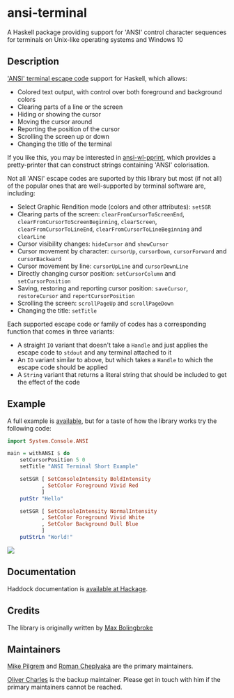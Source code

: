 ansi-terminal
=============

A Haskell package providing support for 'ANSI' control character sequences for
terminals on Unix-like operating systems and Windows 10

Description
-----------

['ANSI' terminal escape code](http://en.wikipedia.org/wiki/ANSI_escape_sequences)
support for Haskell, which allows:
-   Colored text output, with control over both foreground and background
    colors
-   Clearing parts of a line or the screen
-   Hiding or showing the cursor
-   Moving the cursor around
-   Reporting the position of the cursor
-   Scrolling the screen up or down
-   Changing the title of the terminal

If you like this, you may be interested in
[ansi-wl-pprint](http://github.com/batterseapower/ansi-wl-pprint), which
provides a pretty-printer that can construct strings containing 'ANSI'
colorisation.

Not all 'ANSI' escape codes are suported by this library but most (if not
all) of the popular ones that are well-supported by terminal software are,
including:
-   Select Graphic Rendition mode (colors and other attributes): `setSGR`
-   Clearing parts of the screen: `clearFromCursorToScreenEnd`,
    `clearFromCursorToScreenBeginning`, `clearScreen`,
    `clearFromCursorToLineEnd`, `clearFromCursorToLineBeginning` and
    `clearLine`
-   Cursor visibility changes: `hideCursor` and `showCursor`
-   Cursor movement by character: `cursorUp`, `cursorDown`, `cursorForward` and
    `cursorBackward`
-   Cursor movement by line: `cursorUpLine` and `cursorDownLine`
-   Directly changing cursor position: `setCursorColumn` and `setCursorPosition`
-   Saving, restoring and reporting cursor position: `saveCursor`,
    `restoreCursor` and `reportCursorPosition`
-   Scrolling the screen: `scrollPageUp` and `scrollPageDown`
-   Changing the title: `setTitle`

Each supported escape code or family of codes has a corresponding
function that comes in three variants:

-   A straight `IO` variant that doesn't take a `Handle` and just applies the
    escape code to `stdout` and any terminal attached to it
-   An `IO` variant similar to above, but which takes a `Handle` to which the
    escape code should be applied
-   A `String` variant that returns a literal string that should be
    included to get the effect of the code

Example
-------

A full example is
[available](https://github.com/feuerbach/ansi-terminal/blob/master/app/Example.hs),
but for a taste of how the library works try the following code:

``` haskell
import System.Console.ANSI

main = withANSI $ do
    setCursorPosition 5 0
    setTitle "ANSI Terminal Short Example"

    setSGR [ SetConsoleIntensity BoldIntensity
           , SetColor Foreground Vivid Red
           ]
    putStr "Hello"

    setSGR [ SetConsoleIntensity NormalIntensity
           , SetColor Foreground Vivid White
           , SetColor Background Dull Blue
           ]
    putStrLn "World!"
```

![](https://raw.githubusercontent.com/feuerbach/ansi-terminal/master/example.png)

Documentation
-------------

Haddock documentation is [available at
Hackage](http://hackage.haskell.org/packages/archive/ansi-terminal/latest/doc/html/System-Console-ANSI.html).

Credits
-------

The library is originally written by [Max Bolingbroke](https://github.com/batterseapower)

Maintainers
-----------

[Mike Pilgrem](https://github.com/mpilgrem) and [Roman Cheplyaka](https://github.com/feuerbach) are the primary maintainers.

[Oliver Charles](https://github.com/ocharles) is the backup maintainer. Please
get in touch with him if the primary maintainers cannot be reached.
